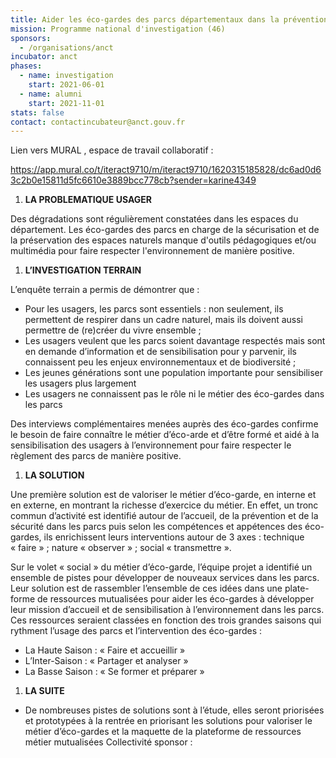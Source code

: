 ```yaml
---
title: Aider les éco-gardes des parcs départementaux dans la prévention, outils pédagogiques et multimédia pour le respect de l'environnement
mission: Programme national d'investigation (46)
sponsors:
  - /organisations/anct
incubator: anct
phases:
  - name: investigation
    start: 2021-06-01
  - name: alumni
    start: 2021-11-01
stats: false
contact: contactincubateur@anct.gouv.fr
---
```

Lien vers MURAL , espace de travail collaboratif :

https://app.mural.co/t/iteract9710/m/iteract9710/1620315185828/dc6ad0d63c2b0e15811d5fc6610e3889bcc778cb?sender=karine4349

1.  **LA PROBLEMATIQUE USAGER**

Des dégradations sont régulièrement constatées dans les espaces du département. Les éco-gardes des parcs en charge de la sécurisation et de la préservation des espaces naturels manque d'outils pédagogiques et/ou multimédia pour faire respecter l'environnement de manière positive.

1.  **L’INVESTIGATION TERRAIN** 

L’enquête terrain a permis de démontrer que :

*   Pour les usagers, les parcs sont essentiels : non seulement, ils permettent de respirer dans un cadre naturel, mais ils doivent aussi permettre de (re)créer du vivre ensemble ;
*   Les usagers veulent que les parcs soient davantage respectés mais sont en demande d’information et de sensibilisation pour y parvenir, ils connaissent peu les enjeux environnementaux et de biodiversité ;
*   Les jeunes générations sont une population importante pour sensibiliser les usagers plus largement
*   Les usagers ne connaissent pas le rôle ni le métier des éco-gardes dans les parcs

Des interviews complémentaires menées auprès des éco-gardes confirme le besoin de faire connaître le métier d’éco-arde et d’être formé et aidé à la sensibilisation des usagers à l’environnement pour faire respecter le règlement des parcs de manière positive.

1.  **LA SOLUTION** 

Une première solution est de valoriser le métier d’éco-garde, en interne et en externe, en montrant la richesse d’exercice du métier. En effet, un tronc commun d’activité est identifié autour de l’accueil, de la prévention et de la sécurité dans les parcs puis selon les compétences et appétences des éco-gardes, ils enrichissent leurs interventions autour de 3 axes : technique « faire » ; nature « observer » ; social « transmettre ».

Sur le volet « social » du métier d’éco-garde, l’équipe projet a identifié un ensemble de pistes pour développer de nouveaux services dans les parcs. Leur solution est de rassembler l’ensemble de ces idées dans une plate-forme de ressources mutualisées pour aider les éco-gardes à développer leur mission d’accueil et de sensibilisation à l’environnement dans les parcs. Ces ressources seraient classées en fonction des trois grandes saisons qui rythment l’usage des parcs et l’intervention des éco-gardes :

*   La Haute Saison : « Faire et accueillir »
*   L’Inter-Saison : « Partager et analyser »
*   La Basse Saison : « Se former et préparer »

1.  **LA SUITE**

*   De nombreuses pistes de solutions sont à l’étude, elles seront priorisées et prototypées à la rentrée en priorisant les solutions pour valoriser le métier d’éco-gardes et la maquette de la plateforme de ressources métier mutualisées
Collectivité sponsor : 
